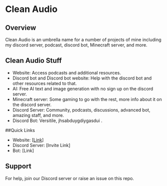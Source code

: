 # Clean Audio
## Overview
Clean Audio is an umbrella name for a number of projects of mine including my discord server, podcast, discord bot, Minecraft server, and more.

## Clean Audio Stuff
* Website: Access podcasts and additional resources.
* Discord bot and Discord bot website: Help with the discord bot and other resources related to that.
* AI: Free AI text and image generation with no sign up on the discord server.
* Minecraft server: Some gaming to go with the rest, more info about it on the discord server.
* Discord Server: Community, podcasts, discussions, advanced bot, amazing staff, and more.
* Discord Bot: Versitile, jhsabduygdiygasdui .

##Quick Links
* Website: [[Link](https://cleanaudio.live/)]
* Discord Server: [Invite Link]
* Bot: [Link]

## Support
For help, join our Discord server or raise an issue on this repo.
